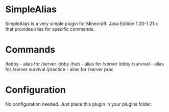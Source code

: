 # SimpleAlias
SimpleAlias is a very simple plugin for Minecraft: Java Edition 1.20-1.21.x that provides alias for specific commands.

# Commands
/lobby - alias for /server lobby
/hub - alias for /server lobby
/survival - alias for /server survival
/practice - alias for /server prac

# Configuration
No configuration needed. Just place this plugin in your plugins folder.

